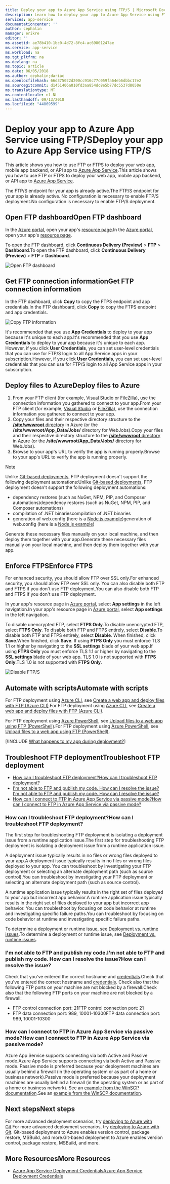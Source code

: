 ```yaml
---
title: Deploy your app to Azure App Service using FTP/S | Microsoft Docs
description: Learn how to deploy your app to Azure App Service using FTP or FTPS.
services: app-service
documentationcenter: ''
author: cephalin
manager: erikre
editor: ''
ms.assetid: ae78b410-1bc0-4d72-8fc4-ac69801247ae
ms.service: app-service
ms.workload: na
ms.tgt_pltfrm: na
ms.devlang: na
ms.topic: article
ms.date: 06/05/2018
ms.author: cephalin;dariac
ms.openlocfilehash: 66d375022d200cc916c77c059fa64eb6dbbc17e2
ms.sourcegitcommit: d1451406a010fd3aa854dc8e5b77dc5537d8050e
ms.translationtype: MT
ms.contentlocale: nl-NL
ms.lasthandoff: 09/13/2018
ms.locfileid: "44869599"
---
```

# <a name="deploy-your-app-to-azure-app-service-using-ftps"></a><span data-ttu-id="1369d-103">Deploy your app to Azure App Service using FTP/S</span><span class="sxs-lookup"><span data-stu-id="1369d-103">Deploy your app to Azure App Service using FTP/S</span></span>

<span data-ttu-id="1369d-104">This article shows you how to use FTP or FTPS to deploy your web app, mobile app backend, or API app to [Azure App Service](http://go.microsoft.com/fwlink/?LinkId=529714).</span><span class="sxs-lookup"><span data-stu-id="1369d-104">This article shows you how to use FTP or FTPS to deploy your web app, mobile app backend, or API app to [Azure App Service](http://go.microsoft.com/fwlink/?LinkId=529714).</span></span>

<span data-ttu-id="1369d-105">The FTP/S endpoint for your app is already active.</span><span class="sxs-lookup"><span data-stu-id="1369d-105">The FTP/S endpoint for your app is already active.</span></span> <span data-ttu-id="1369d-106">No configuration is necessary to enable FTP/S deployment.</span><span class="sxs-lookup"><span data-stu-id="1369d-106">No configuration is necessary to enable FTP/S deployment.</span></span>

## <a name="open-ftp-dashboard"></a><span data-ttu-id="1369d-107">Open FTP dashboard</span><span class="sxs-lookup"><span data-stu-id="1369d-107">Open FTP dashboard</span></span>

<span data-ttu-id="1369d-108">In the [Azure portal](https://portal.azure.com), open your app's [resource page](../azure-resource-manager/resource-group-portal.md#manage-resources).</span><span class="sxs-lookup"><span data-stu-id="1369d-108">In the [Azure portal](https://portal.azure.com), open your app's [resource page](../azure-resource-manager/resource-group-portal.md#manage-resources).</span></span>

<span data-ttu-id="1369d-109">To open the FTP dashboard, click **Continuous Delivery (Preview)** > **FTP** > **Dashboard**.</span><span class="sxs-lookup"><span data-stu-id="1369d-109">To open the FTP dashboard, click **Continuous Delivery (Preview)** > **FTP** > **Dashboard**.</span></span>

![Open FTP dashboard](./media/app-service-deploy-ftp/open-dashboard.png)

## <a name="get-ftp-connection-information"></a><span data-ttu-id="1369d-111">Get FTP connection information</span><span class="sxs-lookup"><span data-stu-id="1369d-111">Get FTP connection information</span></span>

<span data-ttu-id="1369d-112">In the FTP dashboard, click **Copy** to copy the FTPS endpoint and app credentials.</span><span class="sxs-lookup"><span data-stu-id="1369d-112">In the FTP dashboard, click **Copy** to copy the FTPS endpoint and app credentials.</span></span>

![Copy FTP information](./media/app-service-deploy-ftp/ftp-dashboard.png)

<span data-ttu-id="1369d-114">It's recommended that you use **App Credentials** to deploy to your app because it's unique to each app.</span><span class="sxs-lookup"><span data-stu-id="1369d-114">It's recommended that you use **App Credentials** to deploy to your app because it's unique to each app.</span></span> <span data-ttu-id="1369d-115">However, if you click **User Credentials**, you can set user-level credentials that you can use for FTP/S login to all App Service apps in your subscription.</span><span class="sxs-lookup"><span data-stu-id="1369d-115">However, if you click **User Credentials**, you can set user-level credentials that you can use for FTP/S login to all App Service apps in your subscription.</span></span>

## <a name="deploy-files-to-azure"></a><span data-ttu-id="1369d-116">Deploy files to Azure</span><span class="sxs-lookup"><span data-stu-id="1369d-116">Deploy files to Azure</span></span>

1. <span data-ttu-id="1369d-117">From your FTP client (for example, [Visual Studio](https://www.visualstudio.com/vs/community/) or [FileZilla](https://filezilla-project.org/download.php?type=client)), use the connection information you gathered to connect to your app.</span><span class="sxs-lookup"><span data-stu-id="1369d-117">From your FTP client (for example, [Visual Studio](https://www.visualstudio.com/vs/community/) or [FileZilla](https://filezilla-project.org/download.php?type=client)), use the connection information you gathered to connect to your app.</span></span>
3. <span data-ttu-id="1369d-118">Copy your files and their respective directory structure to the [**/site/wwwroot** directory](https://github.com/projectkudu/kudu/wiki/File-structure-on-azure) in Azure (or the **/site/wwwroot/App_Data/Jobs/** directory for WebJobs).</span><span class="sxs-lookup"><span data-stu-id="1369d-118">Copy your files and their respective directory structure to the [**/site/wwwroot** directory](https://github.com/projectkudu/kudu/wiki/File-structure-on-azure) in Azure (or the **/site/wwwroot/App_Data/Jobs/** directory for WebJobs).</span></span>
4. <span data-ttu-id="1369d-119">Browse to your app's URL to verify the app is running properly.</span><span class="sxs-lookup"><span data-stu-id="1369d-119">Browse to your app's URL to verify the app is running properly.</span></span> 

> [!NOTE] 
> <span data-ttu-id="1369d-120">Unlike [Git-based deployments](app-service-deploy-local-git.md), FTP deployment doesn't support the following deployment automations:</span><span class="sxs-lookup"><span data-stu-id="1369d-120">Unlike [Git-based deployments](app-service-deploy-local-git.md), FTP deployment doesn't support the following deployment automations:</span></span> 
>
> - <span data-ttu-id="1369d-121">dependency restores (such as NuGet, NPM, PIP, and Composer automations)</span><span class="sxs-lookup"><span data-stu-id="1369d-121">dependency restores (such as NuGet, NPM, PIP, and Composer automations)</span></span>
> - <span data-ttu-id="1369d-122">compilation of .NET binaries</span><span class="sxs-lookup"><span data-stu-id="1369d-122">compilation of .NET binaries</span></span>
> - <span data-ttu-id="1369d-123">generation of web.config (here is a [Node.js example](https://github.com/projectkudu/kudu/wiki/Using-a-custom-web.config-for-Node-apps))</span><span class="sxs-lookup"><span data-stu-id="1369d-123">generation of web.config (here is a [Node.js example](https://github.com/projectkudu/kudu/wiki/Using-a-custom-web.config-for-Node-apps))</span></span>
> 
> <span data-ttu-id="1369d-124">Generate these necessary files manually on your local machine, and then deploy them together with your app.</span><span class="sxs-lookup"><span data-stu-id="1369d-124">Generate these necessary files manually on your local machine, and then deploy them together with your app.</span></span>
>
>

## <a name="enforce-ftps"></a><span data-ttu-id="1369d-125">Enforce FTPS</span><span class="sxs-lookup"><span data-stu-id="1369d-125">Enforce FTPS</span></span>

<span data-ttu-id="1369d-126">For enhanced security, you should allow FTP over SSL only.</span><span class="sxs-lookup"><span data-stu-id="1369d-126">For enhanced security, you should allow FTP over SSL only.</span></span> <span data-ttu-id="1369d-127">You can also disable both FTP and FTPS if you don't use FTP deployment.</span><span class="sxs-lookup"><span data-stu-id="1369d-127">You can also disable both FTP and FTPS if you don't use FTP deployment.</span></span>

<span data-ttu-id="1369d-128">In your app's resource page in [Azure portal](https://portal.azure.com), select **App settings** in the left navigation.</span><span class="sxs-lookup"><span data-stu-id="1369d-128">In your app's resource page in [Azure portal](https://portal.azure.com), select **App settings** in the left navigation.</span></span>

<span data-ttu-id="1369d-129">To disable unencrypted FTP, select **FTPS Only**.</span><span class="sxs-lookup"><span data-stu-id="1369d-129">To disable unencrypted FTP, select **FTPS Only**.</span></span> <span data-ttu-id="1369d-130">To disable both FTP and FTPS entirely, select **Disable**.</span><span class="sxs-lookup"><span data-stu-id="1369d-130">To disable both FTP and FTPS entirely, select **Disable**.</span></span> <span data-ttu-id="1369d-131">When finished, click **Save**.</span><span class="sxs-lookup"><span data-stu-id="1369d-131">When finished, click **Save**.</span></span> <span data-ttu-id="1369d-132">If using **FTPS Only** you must enforce TLS 1.1 or higher by navigating to the **SSL settings** blade of your web app.</span><span class="sxs-lookup"><span data-stu-id="1369d-132">If using **FTPS Only** you must enforce TLS 1.1 or higher by navigating to the **SSL settings** blade of your web app.</span></span> <span data-ttu-id="1369d-133">TLS 1.0 is not supported with **FTPS Only**.</span><span class="sxs-lookup"><span data-stu-id="1369d-133">TLS 1.0 is not supported with **FTPS Only**.</span></span>

![Disable FTP/S](./media/app-service-deploy-ftp/disable-ftp.png)

## <a name="automate-with-scripts"></a><span data-ttu-id="1369d-135">Automate with scripts</span><span class="sxs-lookup"><span data-stu-id="1369d-135">Automate with scripts</span></span>

<span data-ttu-id="1369d-136">For FTP deployment using [Azure CLI](/cli/azure), see [Create a web app and deploy files with FTP (Azure CLI)](./scripts/app-service-cli-deploy-ftp.md).</span><span class="sxs-lookup"><span data-stu-id="1369d-136">For FTP deployment using [Azure CLI](/cli/azure), see [Create a web app and deploy files with FTP (Azure CLI)](./scripts/app-service-cli-deploy-ftp.md).</span></span>

<span data-ttu-id="1369d-137">For FTP deployment using [Azure PowerShell](/cli/azure), see [Upload files to a web app using FTP (PowerShell)](./scripts/app-service-powershell-deploy-ftp.md).</span><span class="sxs-lookup"><span data-stu-id="1369d-137">For FTP deployment using [Azure PowerShell](/cli/azure), see [Upload files to a web app using FTP (PowerShell)](./scripts/app-service-powershell-deploy-ftp.md).</span></span>

[!INCLUDE [What happens to my app during deployment?](../../includes/app-service-deploy-atomicity.md)]

## <a name="troubleshoot-ftp-deployment"></a><span data-ttu-id="1369d-138">Troubleshoot FTP deployment</span><span class="sxs-lookup"><span data-stu-id="1369d-138">Troubleshoot FTP deployment</span></span>

- [<span data-ttu-id="1369d-139">How can I troubleshoot FTP deployment?</span><span class="sxs-lookup"><span data-stu-id="1369d-139">How can I troubleshoot FTP deployment?</span></span>](#how-can-i-troubleshoot-ftp-deployment)
- [<span data-ttu-id="1369d-140">I'm not able to FTP and publish my code. How can I resolve the issue?</span><span class="sxs-lookup"><span data-stu-id="1369d-140">I'm not able to FTP and publish my code. How can I resolve the issue?</span></span>](#im-not-able-to-ftp-and-publish-my-code-how-can-i-resolve-the-issue)
- [<span data-ttu-id="1369d-141">How can I connect to FTP in Azure App Service via passive mode?</span><span class="sxs-lookup"><span data-stu-id="1369d-141">How can I connect to FTP in Azure App Service via passive mode?</span></span>](#how-can-i-connect-to-ftp-in-azure-app-service-via-passive-mode)

### <a name="how-can-i-troubleshoot-ftp-deployment"></a><span data-ttu-id="1369d-142">How can I troubleshoot FTP deployment?</span><span class="sxs-lookup"><span data-stu-id="1369d-142">How can I troubleshoot FTP deployment?</span></span>

<span data-ttu-id="1369d-143">The first step for troubleshooting FTP deployment is isolating a deployment issue from a runtime application issue.</span><span class="sxs-lookup"><span data-stu-id="1369d-143">The first step for troubleshooting FTP deployment is isolating a deployment issue from a runtime application issue.</span></span>

<span data-ttu-id="1369d-144">A deployment issue typically results in no files or wrong files deployed to your app.</span><span class="sxs-lookup"><span data-stu-id="1369d-144">A deployment issue typically results in no files or wrong files deployed to your app.</span></span> <span data-ttu-id="1369d-145">You can troubleshoot by investigating your FTP deployment or selecting an alternate deployment path (such as source control).</span><span class="sxs-lookup"><span data-stu-id="1369d-145">You can troubleshoot by investigating your FTP deployment or selecting an alternate deployment path (such as source control).</span></span>

<span data-ttu-id="1369d-146">A runtime application issue typically results in the right set of files deployed to your app but incorrect app behavior.</span><span class="sxs-lookup"><span data-stu-id="1369d-146">A runtime application issue typically results in the right set of files deployed to your app but incorrect app behavior.</span></span> <span data-ttu-id="1369d-147">You can troubleshoot by focusing on code behavior at runtime and investigating specific failure paths.</span><span class="sxs-lookup"><span data-stu-id="1369d-147">You can troubleshoot by focusing on code behavior at runtime and investigating specific failure paths.</span></span>

<span data-ttu-id="1369d-148">To determine a deployment or runtime issue, see [Deployment vs. runtime issues](https://github.com/projectkudu/kudu/wiki/Deployment-vs-runtime-issues).</span><span class="sxs-lookup"><span data-stu-id="1369d-148">To determine a deployment or runtime issue, see [Deployment vs. runtime issues](https://github.com/projectkudu/kudu/wiki/Deployment-vs-runtime-issues).</span></span>

### <a name="im-not-able-to-ftp-and-publish-my-code-how-can-i-resolve-the-issue"></a><span data-ttu-id="1369d-149">I'm not able to FTP and publish my code.</span><span class="sxs-lookup"><span data-stu-id="1369d-149">I'm not able to FTP and publish my code.</span></span> <span data-ttu-id="1369d-150">How can I resolve the issue?</span><span class="sxs-lookup"><span data-stu-id="1369d-150">How can I resolve the issue?</span></span>
<span data-ttu-id="1369d-151">Check that you've entered the correct hostname and [credentials](#step-1--set-deployment-credentials).</span><span class="sxs-lookup"><span data-stu-id="1369d-151">Check that you've entered the correct hostname and [credentials](#step-1--set-deployment-credentials).</span></span> <span data-ttu-id="1369d-152">Check also that the following FTP ports on your machine are not blocked by a firewall:</span><span class="sxs-lookup"><span data-stu-id="1369d-152">Check also that the following FTP ports on your machine are not blocked by a firewall:</span></span>

- <span data-ttu-id="1369d-153">FTP control connection port: 21</span><span class="sxs-lookup"><span data-stu-id="1369d-153">FTP control connection port: 21</span></span>
- <span data-ttu-id="1369d-154">FTP data connection port: 989, 10001-10300</span><span class="sxs-lookup"><span data-stu-id="1369d-154">FTP data connection port: 989, 10001-10300</span></span>
 
### <a name="how-can-i-connect-to-ftp-in-azure-app-service-via-passive-mode"></a><span data-ttu-id="1369d-155">How can I connect to FTP in Azure App Service via passive mode?</span><span class="sxs-lookup"><span data-stu-id="1369d-155">How can I connect to FTP in Azure App Service via passive mode?</span></span>
<span data-ttu-id="1369d-156">Azure App Service supports connecting via both Active and Passive mode.</span><span class="sxs-lookup"><span data-stu-id="1369d-156">Azure App Service supports connecting via both Active and Passive mode.</span></span> <span data-ttu-id="1369d-157">Passive mode is preferred because your deployment machines are usually behind a firewall (in the operating system or as part of a home or business network).</span><span class="sxs-lookup"><span data-stu-id="1369d-157">Passive mode is preferred because your deployment machines are usually behind a firewall (in the operating system or as part of a home or business network).</span></span> <span data-ttu-id="1369d-158">See an [example from the WinSCP documentation](https://winscp.net/docs/ui_login_connection).</span><span class="sxs-lookup"><span data-stu-id="1369d-158">See an [example from the WinSCP documentation](https://winscp.net/docs/ui_login_connection).</span></span> 

## <a name="next-steps"></a><span data-ttu-id="1369d-159">Next steps</span><span class="sxs-lookup"><span data-stu-id="1369d-159">Next steps</span></span>

<span data-ttu-id="1369d-160">For more advanced deployment scenarios, try [deploying to Azure with Git](app-service-deploy-local-git.md).</span><span class="sxs-lookup"><span data-stu-id="1369d-160">For more advanced deployment scenarios, try [deploying to Azure with Git](app-service-deploy-local-git.md).</span></span> <span data-ttu-id="1369d-161">Git-based deployment to Azure enables version control, package restore, MSBuild, and more.</span><span class="sxs-lookup"><span data-stu-id="1369d-161">Git-based deployment to Azure enables version control, package restore, MSBuild, and more.</span></span>

## <a name="more-resources"></a><span data-ttu-id="1369d-162">More Resources</span><span class="sxs-lookup"><span data-stu-id="1369d-162">More Resources</span></span>

* [<span data-ttu-id="1369d-163">Azure App Service Deployment Credentials</span><span class="sxs-lookup"><span data-stu-id="1369d-163">Azure App Service Deployment Credentials</span></span>](app-service-deploy-ftp.md)
